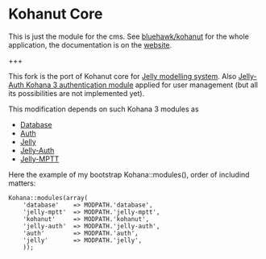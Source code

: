 # Kohanut Core

This is just the module for the cms.  See [bluehawk/kohanut](http://github.com/bluehawk/kohanut) for the whole application, the documentation is on the [website](http://kohanut.com).

+++

This fork is the port of Kohanut core for [Jelly modelling system](http://github.com/jonathangeiger/kohana-jelly). Also [Jelly-Auth Kohana 3 authentication module](http://github.com/raeldc/jelly-auth) applied for user management (but all its possibilities are not implemented yet). 

This modification depends on such Kohana 3 modules as
 +   [Database](http://github.com/kohana/database)
 +   [Auth](http://github.com/kohana/auth)
 +   [Jelly](http://github.com/jonathangeiger/kohana-jelly)
 +   [Jelly-Auth](http://github.com/raeldc/jelly-auth)
 +   [Jelly-MPTT](http://github.com/AlexKupreev/jelly-mptt)

Here the example of my bootstrap Kohana::modules(), order of includind matters:

    Kohana::modules(array(
	    'database'    => MODPATH.'database',
        'jelly-mptt'  => MODPATH.'jelly-mptt',
        'kohanut'     => MODPATH.'kohanut', 
        'jelly-auth'  => MODPATH.'jelly-auth', 
        'auth'        => MODPATH.'auth',
	    'jelly'       => MODPATH.'jelly',
        ));